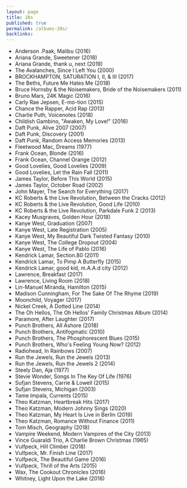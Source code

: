 ```yaml
---
layout: page
title: 20s
published: true
permalink: /albums-20s/
backlinks: 
---
```


* Anderson .Paak, Malibu (2016)
* Ariana Grande, Sweetener (2018)
* Ariana Grande, thank u, next (2019)
* The Avalanches, Since I Left You (2000)
* BROCKHAMPTON, SATURATION I, II, & III (2017)
* The Beths, Future Me Hates Me (2018)
* Bruce Hornsby & the Noisemakers, Bride of the Noisemakers (2011)
* Bruno Mars, 24K Magic (2016)
* Carly Rae Jepsen, E-mo-tion (2015)
* Chance the Rapper, Acid Rap (2013)
* Charlie Puth, Voicenotes (2018)
* Childish Gambino, "Awaken, My Love!" (2016)
* Daft Punk, Alive 2007 (2007)
* Daft Punk, Discovery (2001)
* Daft Punk, Random Access Memories (2013)
* Fleetwood Mac, Dreams (1977)
* Frank Ocean, Blonde (2016)
* Frank Ocean, Channel Orange (2012)
* Good Lovelies, Good Lovelies (2009)
* Good Lovelies, Let the Rain Fall (2011)
* James Taylor, Before This World (2015)
* James Taylor, October Road (2002)
* John Mayer, The Search for Everything (2017)
* KC Roberts & the Live Revolution, Between the Cracks (2012)
* KC Roberts & the Live Revolution, Good Life (2010)
* KC Roberts & the Live Revolution, Parkdale Funk 2 (2013)
* Kacey Musgraves, Golden Hour (2018)
* Kanye West, Graduation (2007)
* Kanye West, Late Registration (2005)
* Kanye West, My Beautiful Dark Twisted Fantasy (2010)
* Kanye West, The College Dropout (2004)
* Kanye West, The Life of Pablo (2016)
* Kendrick Lamar, Section.80 (2011)
* Kendrick Lamar, To Pimp A Butterfly (2015)
* Kendrick Lamar, good kid, m.A.A.d city (2012)
* Lawrence, Breakfast (2017)
* Lawrence, Living Room (2018)
* Lin-Manuel Miranda, Hamilton (2015)
* Madison Cunningham, For The Sake Of The Rhyme (2019)
* Moonchild, Voyager (2017)
* Nickel Creek, A Dotted Line (2014)
* The Oh Hellos, The Oh Hellos' Family Christmas Album (2014)
* Paramore, After Laughter (2017)
* Punch Brothers, All Ashore (2018)
* Punch Brothers, Antifogmatic (2010)
* Punch Brothers, The Phosphorescent Blues (2015)
* Punch Brothers, Who's Feeling Young Now? (2012)
* Radiohead, In Rainbows (2007)
* Run the Jewels, Run the Jewels (2013)
* Run the Jewels, Run the Jewels 2 (2014)
* Steely Dan, Aja (1977)
* Stevie Wonder, Songs In The Key Of Life (1976)
* Sufjan Stevens, Carrie & Lowell (2015)
* Sufjan Stevens, Michigan (2003)
* Tame Impala, Currents (2015)
* Theo Katzman, Heartbreak Hits (2017)
* Theo Katzman, Modern Johnny Sings (2020)
* Theo Katzman, My Heart Is Live in Berlin (2019)
* Theo Katzman, Romance Without Finance (2011)
* Tom Misch, Geography (2018)
* Vampire Weekend, Modern Vampires of the City (2013)
* Vince Guaraldi Trio, A Charlie Brown Christmas (1965)
* Vulfpeck, Hill Climber (2018)
* Vulfpeck, Mr. Finish Line (2017)
* Vulfpeck, The Beautiful Game (2016)
* Vulfpeck, Thrill of the Arts (2015)
* Wax, The Cookout Chronicles (2016)
* Whitney, Light Upon the Lake (2016)
